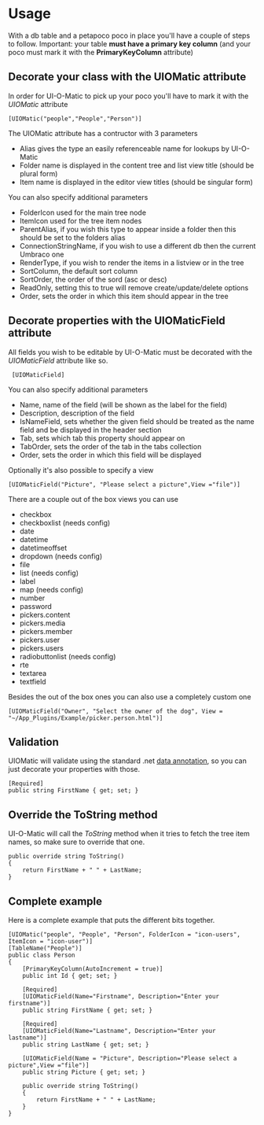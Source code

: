 # Usage #

With a db table and a petapoco poco in place you'll have a couple of steps to follow. Important: your table **must have a primary key column** (and your poco must mark it with the **PrimaryKeyColumn** attribute)


## Decorate your class with the UIOMatic attribute ##

In order for UI-O-Matic to pick up your poco you'll have to mark it with the *UIOMatic* attribute

	[UIOMatic("people","People","Person")]

The UIOMatic attribute has a contructor with 3 parameters
	
- Alias gives the type an easily referenceable name for lookups by UI-O-Matic
- Folder name is displayed in the content tree and list view title (should be plural form)
- Item name is displayed in the editor view titles (should be singular form)

You can also specify additional parameters

- FolderIcon used for the main tree node
- ItemIcon used for the tree item nodes
- ParentAlias, if you wish this type to appear inside a folder then this should be set to the folders alias
- ConnectionStringName, if you wish to use a different db then the current Umbraco one
- RenderType, if you wish to render the items in a listview or in the tree
- SortColumn, the default sort column
- SortOrder, the order of the sord (asc or desc) 
- ReadOnly, setting this to true will remove create/update/delete options
- Order, sets the order in which this item should appear in the tree

## Decorate properties with the UIOMaticField attribute ##

All fields you wish to be editable by UI-O-Matic must be decorated with the *UIOMaticField* attribute like so.

	 [UIOMaticField]

You can also specify additional parameters

- Name, name of the field (will be shown as the label for the field)
- Description, description of the field
- IsNameField, sets whether the given field should be treated as the name field and be displayed in the header section
- Tab, sets which tab this property should appear on
- TabOrder, sets the order of the tab in the tabs collection
- Order, sets the order in which this field will be displayed

Optionally it's also possible to specify a view

	[UIOMaticField("Picture", "Please select a picture",View ="file")]

There are a couple out of the box views you can use

- checkbox
- checkboxlist (needs config)
- date
- datetime
- datetimeoffset
- dropdown (needs config)
- file
- list (needs config)
- label
- map (needs config)
- number
- password
- pickers.content
- pickers.media
- pickers.member
- pickers.user
- pickers.users
- radiobuttonlist (needs config)
- rte
- textarea
- textfield

Besides the out of the box ones you can also use a completely custom one 

 	[UIOMaticField("Owner", "Select the owner of the dog", View = "~/App_Plugins/Example/picker.person.html")]

## Validation ##

UIOMatic will validate using the standard .net [data annotation](https://msdn.microsoft.com/en-us/library/system.componentmodel.dataannotations(v=vs.110).aspx), so you can just decorate your properties with those.

	[Required]
    public string FirstName { get; set; }

## Override the ToString method ##

UI-O-Matic will call the *ToString* method when it tries to fetch the tree item names, so make sure to override that one.

    public override string ToString()
    {
        return FirstName + " " + LastName;
    }

## Complete example ##
Here is a complete example that puts the different bits together.

    [UIOMatic("people", "People", "Person", FolderIcon = "icon-users", ItemIcon = "icon-user")]
    [TableName("People")]
    public class Person
    {
        [PrimaryKeyColumn(AutoIncrement = true)]
        public int Id { get; set; }

		[Required]
        [UIOMaticField(Name="Firstname", Description="Enter your firstname")]
        public string FirstName { get; set; }

		[Required]
        [UIOMaticField(Name="Lastname", Description="Enter your lastname")]
        public string LastName { get; set; }

        [UIOMaticField(Name = "Picture", Description="Please select a picture",View ="file")]
        public string Picture { get; set; }

        public override string ToString()
        {
            return FirstName + " " + LastName;
        }
    }



